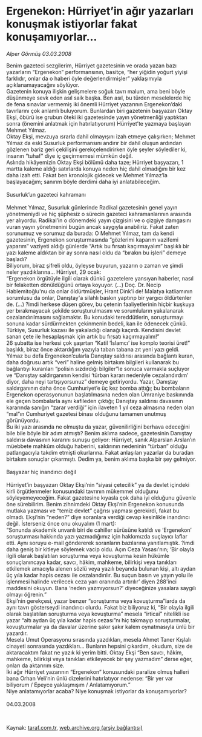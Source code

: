 # Ergenekon: Hürriyet’in ağır yazarları konuşmak istiyorlar fakat konuşamıyorlar...

*Alper Görmüş 03.03.2008*

<div class="taraf_structure_2col_1zq">
<div class="margen_n">



 <p>Benim gazeteci sezgilerim, Hürriyet gazetesinin ve orada yazan bazı yazarların “Ergenekon” performansının, basitçe, “her yiğidin yoğurt yiyişi farklıdır, onlar da o haberi öyle değerlendirmişler” yaklaşımıyla açıklanamayacağını söylüyor. <br/>
Gazetenin konuya ilişkin gelişmelere soğuk tavrı malum, ama beni böyle düşünmeye sevk eden asıl saik başka. Ben asıl, bu türden meselelerde hiç de fena sınavlar vermemiş iki önemli Hürriyet yazarının Ergenekon’daki tavırlarını çok anlamlı buluyorum. Bunlardan biri gazetenin başyazarı Oktay Ekşi, öbürü ise grubun öteki iki gazetesinde yayın yönetmenliği yaptıktan sonra (önemini anlatmak için hatırlatıyorum) Hürriyet’te yazmaya başlayan Mehmet Yılmaz.<br/>
Oktay Ekşi, mevzuya ısrarla dahil olmayışını izah etmeye çalışırken; Mehmet Yılmaz da eski Susurluk performansını andırır bir dahil oluşun ardından gözlenen bariz geri çekilişini gerekçelendirirken öyle şeyler söylediler ki, insanın “tuhaf” diye iç geçirmemesi mümkün değil.<br/>
Aslında hikâyemizin Oktay Ekşi bölümü daha taze; Hürriyet başyazarı, 1 martta kaleme aldığı satırlarda konuya neden hiç dahil olmadığını bir kez daha izah etti. Fakat ben kronolojik gidecek ve Mehmet Yılmaz’la başlayacağım; sanırım böyle derdimi daha iyi anlatabileceğim.<br/>
<br/>
Susurluk’un gazeteci kahramanı<br/>
<br/>
Mehmet Yılmaz, Susurluk günlerinde Radikal gazetesinin genel yayın yönetmeniydi ve hiç şüphesiz o sürecin gazeteci kahramanlarının arasında yer alıyordu. Radikal’in o dönemdeki yayın çizgisini ve o çizgiye damgasını vuran yayın yönetmenini bugün ancak saygıyla anabiliriz. Fakat zaten sorunumuz ve sorumuz da burada: O Mehmet Yılmaz, tam da kendi gazetesinin, Ergenekon soruşturmasında “gözlerimi kaparım vazifemi yaparım” vaziyeti aldığı günlerde “Artık bu fırsatı kaçırmayalım” başlıklı bir yazı kaleme aldıktan bir ay sonra nasıl oldu da “bırakın bu işleri” demeye başladı?<br/>
Biliyorum, biraz şifreli oldu, öyleyse buyurun, yazarın o zaman ve şimdi neler yazdıklarına... Hürriyet, 29 ocak:<br/>
“Ergenekon örgütüyle ilgili olarak dünkü gazetelere yansıyan haberler, nasıl bir felaketten dönüldüğünü ortaya koyuyor. (...) Doç. Dr. Necip Hablemitoğlu'nu da onlar öldürtmüşler, Hrant Dink'i de! Malatya katliamının sorumlusu da onlar, Danıştay'a silahlı baskın yaptırıp bir yargıcı öldürtenler de. (...) ?imdi herkese düşen görev, bu çetenin faaliyetlerinin hiçbir kuşkuya yer bırakmayacak şekilde soruşturulmasını ve sorumluların yakalanarak cezalandırılmasını sağlamaktır. Bu konudaki tereddütlerin, soruşturmayı sonuna kadar sürdürmekten çekinmenin bedeli, kan ile ödenecek çünkü. Türkiye, Susurluk kazası ile yakaladığı olanağı kaçırdı. Kendisini devlet sanan çete ile hesaplaşmak için artık bu fırsatı kaçırmayalım!”<br/>
26 şubatta ise herkesi çok şaşırtan “Katil ‘İslamcı’ ise komplo teorisi üret!” başlıklı, biraz önce aktardığım yazıyla taban tabana zıt yeni yazı geldi. Yılmaz bu defa Ergenekon’cularla Danıştay saldırısı arasında bağlantı kuran, daha doğrusu artık “veri” haline gelmiş birtakım bilgileri kullanarak bu bağlantıyı kuranları “polisin sızdırdığı bilgiler”le sonuca varmakla suçluyor ve “Danıştay saldırganının kendisi ‘türban kararı nedeniyle cezalandırdım’ diyor, daha neyi tartışıyorsunuz” demeye getiriyordu. Yazar, Danıştay saldırganının daha önce Cumhuriyet’e üç kez bomba attığı; bu bombaların Ergenekon operasyonunun başlatılmasına neden olan Ümraniye baskınında ele geçen bombalarla aynı kafileden çıktığı; Danıştay saldırısı davasının kararında sanığın “zarar verdiği” için ilaveten 1 yıl ceza almasına neden olan “mal”ın Cumhuriyet gazetesi binası olduğunu tamamen unutmuş görünüyordu.<br/>
Bu iki yazı arasında ne olmuştu da yazar, güvenilirliğini berhava edeceğini bile bile böyle bir adım atmıştı? Benim aklıma sadece, gazetesinin Danıştay saldırısı davasının kararını sunuşu geliyor: Hürriyet, sanık Alparslan Arslan’ın müebbete mahkûm olduğu haberini, saldırının nedeninin “türban” olduğu patlangacıyla takdim etmişti okurlarına. Fakat anlaşılan yazarlar da buradan birtakım sonuçlar çıkarmıştı. Dedim ya, benim aklıma başka bir şey gelmiyor.<br/>
<br/>
Başyazar hiç inandırıcı değil<br/>
<br/>
Hürriyet’in başyazarı Oktay Ekşi’nin “siyasi çetecilik” ya da devlet içindeki kirli örgütlenmeler konusundaki tavrının mükemmel olduğunu söyleyemeyeceğim. Fakat gazetesine kıyasla çok daha iyi olduğunu güvenle öne sürebilirim. Benim zihnimdeki Oktay Ekşi’nin Ergenekon konusunda mutlaka yazması ve “temiz devlet” çağrısı yapması gerekirdi, fakat bu olmadı. Ekşi’nin “neden?” diye soranlara verdiği cevap kesinlikle inandırıcı değil. İsterseniz önce onu okuyalım (1 mart):<br/>
“Sonunda akademik unvanlı biri de cahiller sürüsüne katıldı ve ‘Ergenekon’ soruşturması hakkında yazı yazmadığımız için hakkımızda suçlayıcı laflar etti. Aynı soruyu e-mail göndererek soranların bazılarına yanıtlamıştık. ?imdi daha geniş bir kitleye söylemek vacip oldu. Açın Ceza Yasası'nın; ‘Bir olayla ilgili olarak başlatılan soruşturma veya kovuşturma kesin hükümle sonuçlanıncaya kadar, savcı, hâkim, mahkeme, bilirkişi veya tanıkları etkilemek amacıyla alenen sözlü veya yazılı beyanda bulunan kişi, altı aydan üç yıla kadar hapis cezası ile cezalandırılır. Bu suçun basın ve yayın yolu ile işlenmesi halinde verilecek ceza yarı oranında artırılır’ diyen 288'inci maddesini okuyun. Bana ‘neden yazmıyorsun?’ diyeceğinize yasalara saygılı olmayı öğrenin.” <br/>
Ekşi’nin gerekçesi, yazar benzer “soruşturma veya kovuşturma”larda da aynı tavrı gösterseydi inandırıcı olurdu. Fakat biz biliyoruz ki, “Bir olayla ilgili olarak başlatılan soruşturma veya kovuşturma” mesela “irticai” nitelikli ise yazar “altı aydan üç yıla kadar hapis cezası”nı hiç takmayıp soruşturmalar, kovuşturmalar ya da davalar üzerine şakır şakır kalem oynatmasıyla ünlü bir yazardır.<br/>
Mesela Umut Operasyonu sırasında yazdıkları, mesela Ahmet Taner Kışlalı cinayeti sonrasında yazdıkları... Bunların hepsini çıkardım, okudum, size de aktaracaktım fakat ne yazık ki yerim bitti. Oktay Ekşi “Ben savcı, hâkim, mahkeme, bilirkişi veya tanıkları etkileyecek bir şey yazmadım” derse eğer, onları da aktarırım size.<br/>
İki ağır Hürriyet yazarının “Ergenekon” konusundaki paralize olmuş halleri bana Orhan Veli’nin ünlü dizelerini hatırlatıyor nedense: “Bir yer var biliyorum / Epeyce yaklaşmışım / Anlatamıyorum.”<br/>
Niye anlatamıyorlar acaba? Niye konuşmak istiyorlar da konuşamıyorlar?<br/>
<br/>
04.03.2008</p>

<br/>


<div id="taraf_not">
</div>

</div>


</div>

Kaynak: [taraf.com.tr](http://www.taraf.com.tr:80/makale/124.htm), [web.archive.org (arşiv bağlantısı)](http://web.archive.org/web/20090422184422/http://www.taraf.com.tr:80/makale/124.htm)
